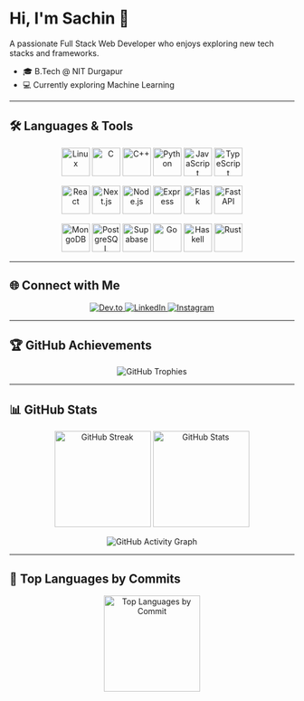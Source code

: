 # Hi, I'm Sachin 👋

A passionate Full Stack Web Developer who enjoys exploring new tech stacks and frameworks.

- 🎓 B.Tech @ NIT Durgapur  
- 💻 Currently exploring Machine Learning

---

## 🛠️ Languages & Tools
<p align="center">
  <!-- Row 1: Core Languages -->
  <img src="https://cdn.jsdelivr.net/gh/devicons/devicon/icons/linux/linux-original.svg" width="50" title="Linux"/>
  <img src="https://cdn.jsdelivr.net/gh/devicons/devicon/icons/c/c-original.svg" width="50" title="C"/>
  <img src="https://cdn.jsdelivr.net/gh/devicons/devicon/icons/cplusplus/cplusplus-original.svg" width="50" title="C++"/>
  <img src="https://cdn.jsdelivr.net/gh/devicons/devicon/icons/python/python-original.svg" width="50" title="Python"/>
  <img src="https://cdn.jsdelivr.net/gh/devicons/devicon/icons/javascript/javascript-original.svg" width="50" title="JavaScript"/>
  <img src="https://cdn.jsdelivr.net/gh/devicons/devicon/icons/typescript/typescript-original.svg" width="50" title="TypeScript"/>
</p>
<p align="center">
  <!-- Row 2: Frontend & Backend -->
  <img src="https://cdn.jsdelivr.net/gh/devicons/devicon/icons/react/react-original.svg" width="50" title="React"/>
  <img src="https://cdn.jsdelivr.net/gh/devicons/devicon/icons/nextjs/nextjs-original.svg" width="50" title="Next.js"/>
  <img src="https://cdn.jsdelivr.net/gh/devicons/devicon/icons/nodejs/nodejs-original.svg" width="50" title="Node.js"/>
  <img src="https://cdn.jsdelivr.net/gh/devicons/devicon/icons/express/express-original.svg" width="50" title="Express"/>
  <img src="https://cdn.jsdelivr.net/gh/devicons/devicon/icons/flask/flask-original.svg" width="50" title="Flask"/>
  <img src="https://cdn.jsdelivr.net/gh/devicons/devicon/icons/fastapi/fastapi-original.svg" width="50" title="FastAPI"/>
</p>
<p align="center">
  <!-- Row 3: Databases & Other -->
  <img src="https://cdn.jsdelivr.net/gh/devicons/devicon/icons/mongodb/mongodb-original.svg" width="50" title="MongoDB"/>
  <img src="https://cdn.jsdelivr.net/gh/devicons/devicon/icons/postgresql/postgresql-original.svg" width="50" title="PostgreSQL"/>
  <img src="https://cdn.jsdelivr.net/gh/devicons/devicon/icons/supabase/supabase-original.svg" width="50" title="Supabase"/>
  <img src="https://cdn.jsdelivr.net/gh/devicons/devicon/icons/go/go-original.svg" width="50" title="Go"/>
  <img src="https://cdn.jsdelivr.net/gh/devicons/devicon/icons/haskell/haskell-original.svg" width="50" title="Haskell"/>
  <img src="https://cdn.jsdelivr.net/gh/devicons/devicon/icons/rust/rust-original.svg" width="50" title="Rust"/>
</p>

---

## 🌐 Connect with Me
<p align="center">
  <a href="https://dev.to/sachinky09">
    <img src="https://img.shields.io/badge/Dev.to-0A0A0A?style=for-the-badge&logo=dev.to&logoColor=white" alt="Dev.to"/>
  </a>
  <a href="https://www.linkedin.com/in/sachin-kumar-yadav-10b3b8298/">
    <img src="https://img.shields.io/badge/LinkedIn-0077B5?style=for-the-badge&logo=linkedin&logoColor=white" alt="LinkedIn"/>
  </a>
  <a href="https://www.instagram.com/s.achi.n__/">
    <img src="https://img.shields.io/badge/Instagram-E4405F?style=for-the-badge&logo=instagram&logoColor=white" alt="Instagram"/>
  </a>
</p>

---

## 🏆 GitHub Achievements
<p align="center">
  <img src="https://github-profile-trophy.vercel.app/?username=sachinky09&theme=darkhub&no-frame=true&row=1&column=6" alt="GitHub Trophies"/>
</p>

---

## 📊 GitHub Stats


<p align="center">
  <!-- GitHub Streak -->
  <img src="https://github-readme-streak-stats.herokuapp.com/?user=sachinky09&theme=dark&hide_border=true" alt="GitHub Streak" height="170"/>
  <!-- General Stats -->
  <img src="https://github-profile-summary-cards.vercel.app/api/cards/stats?username=sachinky09&theme=gotham" alt="GitHub Stats" height="170"/>
</p>

<p align="center">
  <!-- Contribution Graph -->
  <img src="https://github-readme-activity-graph.vercel.app/graph?username=sachinky09&theme=react-dark&hide_border=true" alt="GitHub Activity Graph"/>
</p>

---

## 🏅 Top Languages by Commits
<p align="center">
  <img src="https://github-profile-summary-cards.vercel.app/api/cards/most-commit-language?username=sachinky09&theme=gotham" height="170" alt="Top Languages by Commit"/>
</p>
